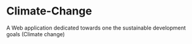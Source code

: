 # Climate-Change
A Web application dedicated towards one the sustainable development goals (Climate change) 
